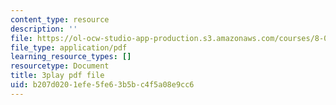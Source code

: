 ```yaml
---
content_type: resource
description: ''
file: https://ol-ocw-studio-app-production.s3.amazonaws.com/courses/8-01sc-classical-mechanics-fall-2016/b207d0201efe5fe63b5bc4f5a08e9cc6_fLuyZ7ayDog.pdf
file_type: application/pdf
learning_resource_types: []
resourcetype: Document
title: 3play pdf file
uid: b207d020-1efe-5fe6-3b5b-c4f5a08e9cc6
---
```

